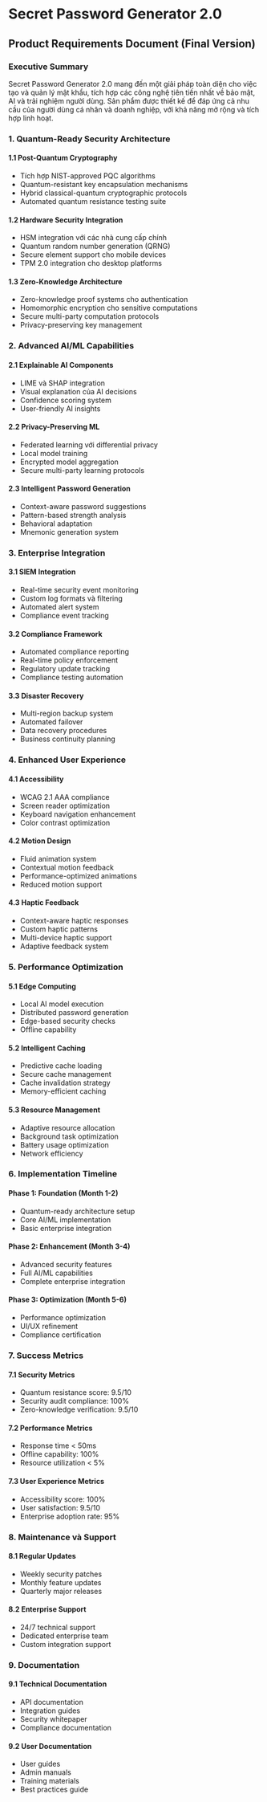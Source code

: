 # Secret Password Generator 2.0
## Product Requirements Document (Final Version)

### Executive Summary

Secret Password Generator 2.0 mang đến một giải pháp toàn diện cho việc tạo và quản lý mật khẩu, tích hợp các công nghệ tiên tiến nhất về bảo mật, AI và trải nghiệm người dùng. Sản phẩm được thiết kế để đáp ứng cả nhu cầu của người dùng cá nhân và doanh nghiệp, với khả năng mở rộng và tích hợp linh hoạt.

### 1. Quantum-Ready Security Architecture

#### 1.1 Post-Quantum Cryptography
- Tích hợp NIST-approved PQC algorithms
- Quantum-resistant key encapsulation mechanisms
- Hybrid classical-quantum cryptographic protocols
- Automated quantum resistance testing suite

#### 1.2 Hardware Security Integration
- HSM integration với các nhà cung cấp chính
- Quantum random number generation (QRNG)
- Secure element support cho mobile devices
- TPM 2.0 integration cho desktop platforms

#### 1.3 Zero-Knowledge Architecture
- Zero-knowledge proof systems cho authentication
- Homomorphic encryption cho sensitive computations
- Secure multi-party computation protocols
- Privacy-preserving key management

### 2. Advanced AI/ML Capabilities

#### 2.1 Explainable AI Components
- LIME và SHAP integration
- Visual explanation của AI decisions
- Confidence scoring system
- User-friendly AI insights

#### 2.2 Privacy-Preserving ML
- Federated learning với differential privacy
- Local model training
- Encrypted model aggregation
- Secure multi-party learning protocols

#### 2.3 Intelligent Password Generation
- Context-aware password suggestions
- Pattern-based strength analysis
- Behavioral adaptation
- Mnemonic generation system

### 3. Enterprise Integration

#### 3.1 SIEM Integration
- Real-time security event monitoring
- Custom log formats và filtering
- Automated alert system
- Compliance event tracking

#### 3.2 Compliance Framework
- Automated compliance reporting
- Real-time policy enforcement
- Regulatory update tracking
- Compliance testing automation

#### 3.3 Disaster Recovery
- Multi-region backup system
- Automated failover
- Data recovery procedures
- Business continuity planning

### 4. Enhanced User Experience

#### 4.1 Accessibility
- WCAG 2.1 AAA compliance
- Screen reader optimization
- Keyboard navigation enhancement
- Color contrast optimization

#### 4.2 Motion Design
- Fluid animation system
- Contextual motion feedback
- Performance-optimized animations
- Reduced motion support

#### 4.3 Haptic Feedback
- Context-aware haptic responses
- Custom haptic patterns
- Multi-device haptic support
- Adaptive feedback system

### 5. Performance Optimization

#### 5.1 Edge Computing
- Local AI model execution
- Distributed password generation
- Edge-based security checks
- Offline capability

#### 5.2 Intelligent Caching
- Predictive cache loading
- Secure cache management
- Cache invalidation strategy
- Memory-efficient caching

#### 5.3 Resource Management
- Adaptive resource allocation
- Background task optimization
- Battery usage optimization
- Network efficiency

### 6. Implementation Timeline

#### Phase 1: Foundation (Month 1-2)
- Quantum-ready architecture setup
- Core AI/ML implementation
- Basic enterprise integration

#### Phase 2: Enhancement (Month 3-4)
- Advanced security features
- Full AI/ML capabilities
- Complete enterprise integration

#### Phase 3: Optimization (Month 5-6)
- Performance optimization
- UI/UX refinement
- Compliance certification

### 7. Success Metrics

#### 7.1 Security Metrics
- Quantum resistance score: 9.5/10
- Security audit compliance: 100%
- Zero-knowledge verification: 9.5/10

#### 7.2 Performance Metrics
- Response time < 50ms
- Offline capability: 100%
- Resource utilization < 5%

#### 7.3 User Experience Metrics
- Accessibility score: 100%
- User satisfaction: 9.5/10
- Enterprise adoption rate: 95%

### 8. Maintenance và Support

#### 8.1 Regular Updates
- Weekly security patches
- Monthly feature updates
- Quarterly major releases

#### 8.2 Enterprise Support
- 24/7 technical support
- Dedicated enterprise team
- Custom integration support

### 9. Documentation

#### 9.1 Technical Documentation
- API documentation
- Integration guides
- Security whitepaper
- Compliance documentation

#### 9.2 User Documentation
- User guides
- Admin manuals
- Training materials
- Best practices guide